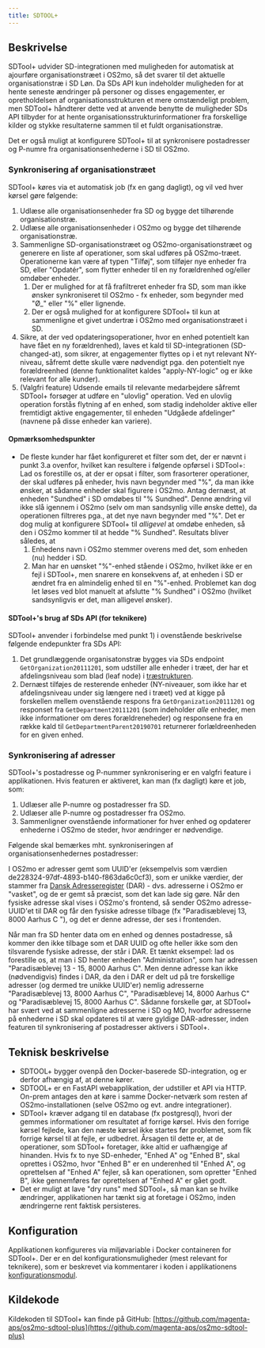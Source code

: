 ```yaml
---
title: SDTOOL+
---
```


## Beskrivelse

SDTool+ udvider SD-integrationen med muligheden for automatisk at ajourføre
organisationstræet i OS2mo, så det svarer til det aktuelle organisationstræ i
SD Løn. Da SDs API kun indeholder muligheden for at hente seneste ændringer på
personer og disses engagementer, er opretholdelsen af organisationsstrukturen
et mere omstændeligt problem, men SDTool+ håndterer dette ved at anvende benytte
de muligheder SDs API tilbyder for at hente organisationsstrukturinformationer
fra forskellige kilder og stykke resultaterne sammen til et fuldt
organisationstræ.

Det er også muligt at konfigurere SDTool+ til at synkronisere
postadresser og P-numre fra organisationsenhederne i SD til OS2mo.

### Synkronisering af organisationstræet

SDTool+ køres via et automatisk job (fx en gang dagligt), og vil ved hver
kørsel gøre følgende:

1. Udlæse alle organisationsenheder fra SD og bygge det tilhørende
   organisationstræ.
2. Udlæse alle organisationsenheder i OS2mo og bygge det tilhørende
   organisationstræ.
3. Sammenligne SD-organisationstræet og OS2mo-organisationstræet og generere en
   liste af operationer, som skal udføres på OS2mo-træet. Operationerne kan
   være af typen "Tilføj", som tilføjer nye enheder fra SD, eller
   "Opdatér", som flytter enheder til en ny forældrenhed og/eller omdøber
   enheder.
     1. Der er mulighed for at få frafiltreret enheder fra SD, som man ikke
        ønsker synkroniseret til OS2mo - fx enheder, som begynder med "Ø_"
        eller "%" eller lignende.
     2. Der er også mulighed for at konfigurere SDTool+ til kun at sammenligne
        et givet undertræ i OS2mo med organisationstræet i SD.
4. Sikre, at der ved opdateringsoperationer, hvor en enhed potentielt kan have fået en ny
   forældrenhed), laves et kald til SD-integrationen (SD-changed-at), som
   sikrer, at engagementer flyttes op i et nyt relevant NY-niveau, såfremt
   dette skulle være nødvendigt pga. den potentielt nye forældreenhed (denne
   funktionalitet kaldes "apply-NY-logic" og er ikke relevant for alle kunder).
5. (Valgfri feature) Udsende emails til relevante medarbejdere såfremt SDTool+
   forsøger at udføre en "ulovlig" operation. Ved en ulovlig operation forstås
   flytning af en enhed, som stadig indeholder aktive eller fremtidigt aktive
   engagementer, til enheden "Udgåede afdelinger" (navnene på disse enheder kan
   variere).

#### Opmærksomhedspunkter

* De fleste kunder har fået konfigureret et filter som det, der er nævnt i
  punkt 3.a ovenfor, hvilket kan resultere i følgende opførsel i SDTool+: Lad
  os forestille os, at der er opsat i filter, som frasorterer operationer, der
  skal udføres på enheder, hvis navn begynder med "%", da man ikke ønsker, at
  sådanne enheder skal figurere i OS2mo. Antag dernæst, at
  enheden "Sundhed" i SD omdøbes til "% Sundhed". Denne ændring vil ikke slå
  igennem i OS2mo (selv om man sandsynlig ville ønske dette), da operationen
  filtreres pga., at det nye navn begynder med "%". Det er dog mulig at
  konfigurere SDTool+ til _alligevel_ at omdøbe enheden, så den i OS2mo kommer
  til at hedde "% Sundhed". Resultats bliver således, at
    1. Enhedens navn i OS2mo stemmer overens med det, som enheden (nu) hedder i
       SD.
    2. Man har en uønsket "%"-enhed stående i OS2mo, hvilket ikke er en fejl i
       SDTool+, men snarere en konsekvens af, at enheden i SD er ændret fra en
       almindelig enhed til en "%"-enhed. Problemet kan dog let løses ved blot
       manuelt at afslutte "% Sundhed" i OS2mo (hvilket sandsynligvis er det,
       man alligevel ønsker).

#### SDTool+'s brug af SDs API (for teknikere)

SDTool+ anvender i forbindelse med punkt 1) i ovenstående beskrivelse følgende
endepunkter fra SDs API:

1. Det grundlæggende organisatonstræ bygges via SDs endpoint
   `GetOrganization20111201`, som udstiller alle enheder i træet, der har et
   afdelingsniveau som blad (leaf node) i
   [træstrukturen](https://en.wikipedia.org/wiki/Tree_(data_structure)).
2. Dernæst tilføjes de resterende enheder (NY-niveauer, som ikke har
   et afdelingsniveau under sig længere ned i træet) ved at kigge på
   forskellen mellem ovenstående respons fra `GetOrganization20111201` og
   responset fra `GetDepartment20111201` (som indeholder _alle_ enheder,
   men ikke informationer om deres forældreneheder) og responsene fra en
   række kald til `GetDepartmentParent20190701` returnerer forlældreenheden
   for en given enhed.

### Synkronisering af adresser

SDTool+'s postadresse og P-nummer synkronisering er en valgfri feature i
applikationen. Hvis featuren er aktiveret, kan man (fx dagligt) køre et job,
som:

1. Udlæser alle P-numre og postadresser fra SD.
2. Udlæser alle P-numre og postadresser fra OS2mo.
3. Sammenligner ovenstående informationer for hver enhed og opdaterer enhederne
   i OS2mo de steder, hvor ændringer er nødvendige.

Følgende skal bemærkes mht. synkroniseringen af organisationsenhedernes
postadresser:

I OS2mo er adresser gemt som UUID'er (eksempelvis som værdien
de228324-97df-4893-b140-f863da6c0cf3), som er unikke værdier, der stammer fra
[Dansk Adresseregister](https://danmarksadresser.dk/) (DAR) - dvs. adresserne i
OS2mo er "vasket", og de er gemt så præcist, som det kan lade sig gøre. Når den
fysiske adresse skal vises i OS2mo's frontend, så sender OS2mo adresse-UUID'et
til DAR og får den fysiske adresse tilbage (fx "Paradisæblevej 13, 8000 Aarhus C
"), og det er denne adresse, der ses i frontenden.

Når man fra SD henter data om en enhed og dennes postadresse, så kommer den ikke
tilbage som et DAR UUID og ofte heller ikke som den tilsvarende fysiske adresse,
der står i DAR. Et tænkt eksempel: lad os forestille os, at man i SD
henter enheden "Administration", som har adressen "Paradisæblevej 13 - 15,
8000 Aarhus C". Men denne adresse kan ikke (nødvendigvis) findes i DAR, da den
i DAR er delt ud på tre forskellige adresser (og dermed tre unikke UUID'er)
nemlig adresserne "Paradisæblevej 13, 8000 Aarhus C", "Paradisæblevej 14,
8000 Aarhus C" og "Paradisæblevej 15, 8000 Aarhus C". Sådanne forskelle gør, at
SDTool+ har svært ved at sammenligne adresserne i SD og MO, hvorfor adresserne
på enhederne i SD skal opdateres til at være gyldige DAR-adresser, inden
featuren til synkronisering af postadresser aktivers i SDTool+.

## Teknisk beskrivelse

* SDTOOL+ bygger ovenpå den Docker-baserede SD-integration, og er derfor
  afhængig af, at denne kører.
* SDTOOL+ er en FastAPI webapplikation, der udstiller et API via HTTP. On-prem
  antages den at køre i samme Docker-netværk som resten af OS2mo-installationen
  (selve OS2mo og evt. andre integrationer).
* SDTool+ kræver adgang til en database (fx postgresql), hvori der gemmes informationer om resultatet af forrige
  kørsel. Hvis den forrige kørsel fejlede, kan den næste kørsel ikke startes
  før problemet, som fik forrige kørsel til at fejle, er udbedret. Årsagen til
  dette er, at de operationer, som SDTool+ foretager, ikke altid er uafhængige
  af hinanden. Hvis fx to nye SD-enheder, "Enhed A" og "Enhed B", skal oprettes
  i OS2mo, hvor "Enhed B" er en underenhed til "Enhed A", og oprettelsen af
  "Enhed A" fejler, så kan operationen, som opretter "Enhed B", ikke gennemføres
  før oprettelsen af "Enhed A" er gået godt.
* Det er muligt at lave "dry runs" med SDTool+, så man kan se hvilke ændringer,
  applikationen har tænkt sig at foretage i OS2mo, inden ændringerne rent
  faktisk persisteres.

## Konfiguration

Applikationen konfigureres via miljøvariable i Docker containeren for
SDTool+. Der er en del konfigurationsmuligheder (mest relevant for teknikere),
som er beskrevet via kommentarer i koden i applikationens
[konfigurationsmodul](https://github.com/magenta-aps/os2mo-sdtool-plus/blob/master/sdtoolplus/config.py).

## Kildekode

Kildekoden til SDTool+ kan finde på GitHub:
[https://github.com/magenta-aps/os2mo-sdtool-plus](https://github.com/magenta-aps/os2mo-sdtool-plus)
